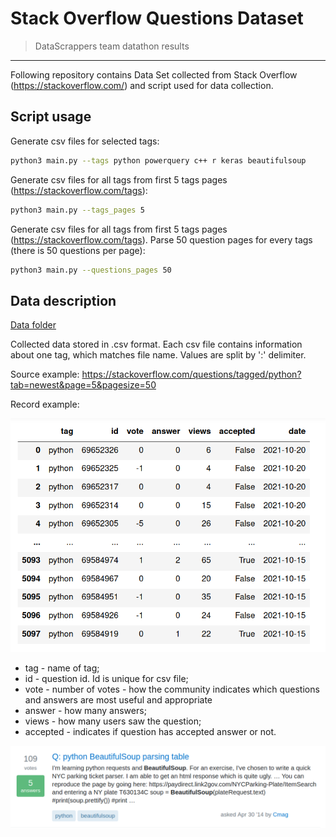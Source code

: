 # Stack Overflow Questions Dataset
> DataScrappers team datathon results
---

Following repository contains Data Set collected from Stack Overflow  (https://stackoverflow.com/)
and script used for data collection.

## Script usage

Generate csv files for selected tags:
```bash
python3 main.py --tags python powerquery c++ r keras beautifulsoup
```

Generate csv files for all tags from first 5 tags pages (https://stackoverflow.com/tags):
```bash
python3 main.py --tags_pages 5
```

Generate csv files for all tags from first 5 tags pages (https://stackoverflow.com/tags).
Parse 50 question pages for every tags (there is 50 questions per page):
```bash
python3 main.py --questions_pages 50
```

## Data description

[Data folder](./data)

Collected data stored in .csv format.
Each csv file contains information about one tag, which matches file name.
Values are split by ':' delimiter.

Source example: https://stackoverflow.com/questions/tagged/python?tab=newest&page=5&pagesize=50

Record example:

![Question Example](https://github.com/Data-Scrappers/stack_overflow_scrap/blob/main/doc_images/table_example.png)

* tag - name of tag;
* id - question id. Id is unique for csv file;
* vote - number of votes - how the community indicates which questions and answers are most useful and appropriate
* answer - how many answers;
* views - how many users saw the question;
* accepted - indicates if question has accepted answer or not.

![Question Example](https://github.com/Data-Scrappers/stack_overflow_scrap/blob/main/doc_images/question_example.png)



